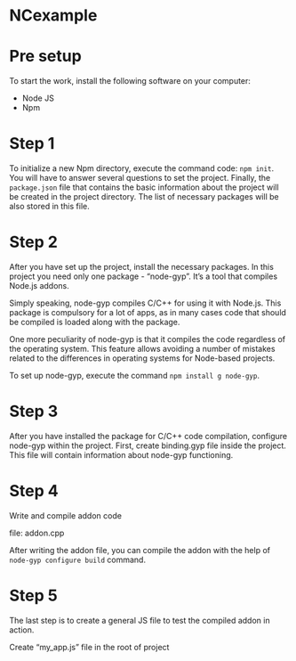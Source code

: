 # NCexample

# Pre setup
To start the work, install the following software on your computer:

* Node JS
* Npm

# Step 1
To initialize a new Npm directory, execute the command code: `npm init`. You will have to answer several questions to set the project. Finally, the `package.json` file that contains the basic information about the project will be created in the project directory. The list of necessary packages will be also stored in this file.

# Step 2
After you have set up the project, install the necessary packages. In this project you need only one package - “node-gyp”. It’s a tool that compiles Node.js addons.

Simply speaking, node-gyp compiles C/C++ for using it with Node.js. This package is compulsory for a lot of apps, as in many cases code that should be compiled is loaded along with the package.

One more peculiarity of node-gyp is that it compiles the code regardless of the operating system. This feature allows avoiding a number of mistakes related to the differences in operating systems for Node-based projects.

To set up node-gyp, execute the command `npm install g node-gyp`.

# Step 3
After you have installed the package for C/C++ code compilation, configure node-gyp within the project. First, create binding.gyp file inside the project. This file will contain information about node-gyp functioning.

# Step 4
Write and compile addon code

file: addon.cpp

After writing the addon file, you can compile the addon with the help of `node-gyp configure build` command.

# Step 5
The last step is to create a general JS file to test the compiled addon in action.

Create “my_app.js” file in the root of project

